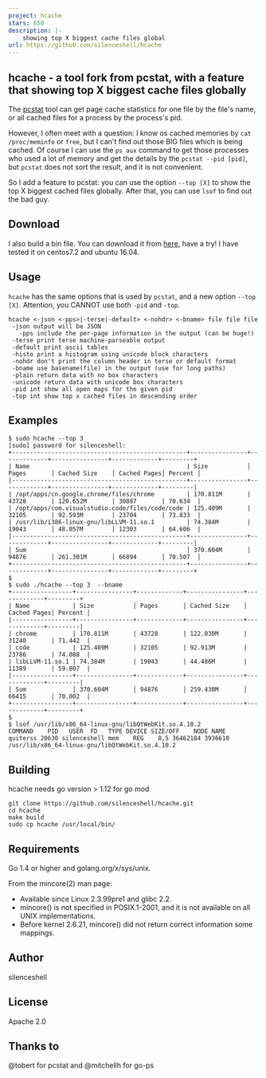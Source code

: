 ```yaml
---
project: hcache
stars: 650
description: |-
    showing top X biggest cache files global
url: https://github.com/silenceshell/hcache
---
```


## hcache - a tool fork from pcstat, with a feature that showing top X biggest cache files globally

The [pcstat](https://github.com/tobert/pcstat) tool can get page cache statistics for one file by the file's name, or all cached files for a process by the process's pid.

However, I often meet with a question: I know os cached memories by `cat /proc/meminfo` or `free`, but I can't find out those BIG files which is being cached. Of course I can use the `ps aux` command to get those processes who used a lot of memory and get the details by the `pcstat --pid [pid]`, but `pcstat` does not sort the result, and it is not convenient.

So I add a feature to pcstat: you can use the option `--top [X]` to show the top X biggest cached files globally. After that, you can use `lsof` to find out the bad guy.

## Download

I also build a bin file. You can download it from [here](https://silenceshell-1255345740.cos.ap-shanghai.myqcloud.com/hcache), have a try! I have tested it on centos7.2 and ubuntu 16.04.

## Usage

`hcache` has the same options that is used by `pcstat`, and a new option `--top [X]`. Attention, you CANNOT use both `-pid` and `-top`.

```
hcache <-json <-pps>|-terse|-default> <-nohdr> <-bname> file file file
 -json output will be JSON
   -pps include the per-page information in the output (can be huge!)
 -terse print terse machine-parseable output
 -default print ascii tables
 -histo print a histogram using unicode block characters
 -nohdr don't print the column header in terse or default format
 -bname use basename(file) in the output (use for long paths)
 -plain return data with no box characters
 -unicode return data with unicode box characters
 -pid int show all open maps for the given pid
 -top int show top x cached files in descending order
```

## Examples

```
$ sudo hcache --top 3
[sudo] password for silenceshell: 
+-------------------------------------------------+----------------+-------------+----------------+-------------+---------+
| Name                                            | Size           │ Pages       │ Cached Size    │ Cached Pages│ Percent │
|-------------------------------------------------+----------------+-------------+----------------+-------------+---------|
| /opt/apps/cn.google.chrome/files/chrome         | 170.811M       | 43728       | 120.652M       | 30887       | 70.634  |
| /opt/apps/com.visualstudio.code/files/code/code | 125.409M       | 32105       | 92.593M        | 23704       | 73.833  |
| /usr/lib/i386-linux-gnu/libLLVM-11.so.1         | 74.384M        | 19043       | 48.057M        | 12303       | 64.606  |
|-------------------------------------------------+----------------+-------------+----------------+-------------+---------|
│ Sum                                             │ 370.604M       │ 94876       │ 261.301M       │ 66894       │ 70.507  │
+-------------------------------------------------+----------------+-------------+----------------+-------------+---------+
$ 
$ sudo ./hcache --top 3  --bname  
+-----------------+----------------+-------------+----------------+-------------+---------+
| Name            | Size           │ Pages       │ Cached Size    │ Cached Pages│ Percent │
|-----------------+----------------+-------------+----------------+-------------+---------|
| chrome          | 170.811M       | 43728       | 122.030M       | 31240       | 71.442  |
| code            | 125.409M       | 32105       | 92.913M        | 23786       | 74.088  |
| libLLVM-11.so.1 | 74.384M        | 19043       | 44.486M        | 11389       | 59.807  |
|-----------------+----------------+-------------+----------------+-------------+---------|
│ Sum             │ 370.604M       │ 94876       │ 259.430M       │ 66415       │ 70.002  │
+-----------------+----------------+-------------+----------------+-------------+---------+
$ 
$ lsof /usr/lib/x86_64-linux-gnu/libQtWebKit.so.4.10.2 
COMMAND    PID   USER  FD   TYPE DEVICE SIZE/OFF    NODE NAME
quiterss 20630 silenceshell mem    REG    8,5 36462184 3936610 /usr/lib/x86_64-linux-gnu/libQtWebKit.so.4.10.2
```

## Building

hcache needs go version > 1.12 for go mod

```
git clone https://github.com/silenceshell/hcache.git
cd hcache
make build
sudo cp hcache /usr/local/bin/ 
```

## Requirements

Go 1.4 or higher and golang.org/x/sys/unix.

From the mincore(2) man page:

* Available since Linux 2.3.99pre1 and glibc 2.2.
* mincore() is not specified in POSIX.1-2001, and it is not available on all UNIX implementations.
* Before kernel 2.6.21, mincore() did not return correct information some mappings.

## Author

silenceshell

## License

Apache 2.0

## Thanks to

@tobert for pcstat and @mitchellh for go-ps

